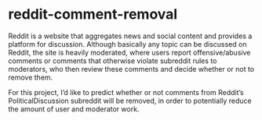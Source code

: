 # reddit-comment-removal

Reddit is a website that aggregates news and social content and provides a platform for discussion. Although basically any topic can be discussed on Reddit, the site is heavily moderated, where users report offensive/abusive comments or comments that otherwise violate subreddit rules to moderators, who then review these comments and decide whether or not to remove them. 

For this project, I’d like to predict whether or not comments from Reddit’s PoliticalDiscussion subreddit will be removed, in order to potentially reduce the amount of user and moderator work. 
